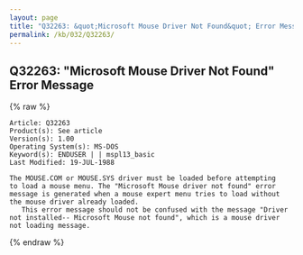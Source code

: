 ```yaml
---
layout: page
title: "Q32263: &quot;Microsoft Mouse Driver Not Found&quot; Error Message"
permalink: /kb/032/Q32263/
---
```


## Q32263: &quot;Microsoft Mouse Driver Not Found&quot; Error Message

{% raw %}

	Article: Q32263
	Product(s): See article
	Version(s): 1.00
	Operating System(s): MS-DOS
	Keyword(s): ENDUSER | | mspl13_basic
	Last Modified: 19-JUL-1988
	
	The MOUSE.COM or MOUSE.SYS driver must be loaded before attempting
	to load a mouse menu. The "Microsoft Mouse driver not found" error
	message is generated when a mouse expert menu tries to load without
	the mouse driver already loaded.
	   This error message should not be confused with the message "Driver
	not installed-- Microsoft Mouse not found", which is a mouse driver
	not loading message.

{% endraw %}
